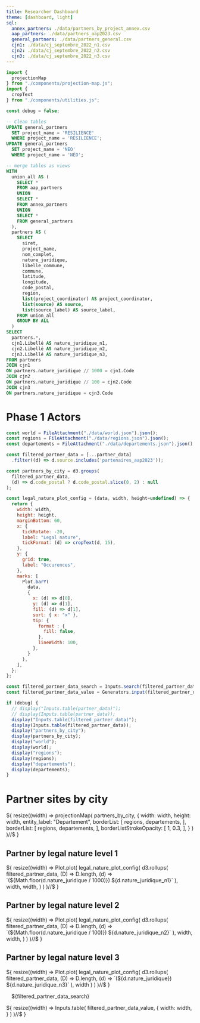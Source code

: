 ```yaml
---
title: Researcher Dashboard
theme: [dashboard, light]
sql:
  annex_partners: ./data/partners_by_project_annex.csv
  aap_partners: ./data/partners_aap2023.csv
  general_partners: ./data/partners_general.csv
  cjn1: ./data/cj_septembre_2022_n1.csv
  cjn2: ./data/cj_septembre_2022_n2.csv
  cjn3: ./data/cj_septembre_2022_n3.csv
---
```


```js
import {
  projectionMap
} from "./components/projection-map.js";
import {
  cropText
} from "./components/utilities.js";
```

```js
const debug = false;
```

```sql id=partner_data
-- Clean tables
UPDATE general_partners
  SET project_name = 'RESILIENCE'
  WHERE project_name = 'RÉSILIENCE';
UPDATE general_partners
  SET project_name = 'NEO'
  WHERE project_name = 'NÉO';

-- merge tables as views
WITH
  union_all AS (
    SELECT *
    FROM aap_partners
    UNION
    SELECT *
    FROM annex_partners
    UNION
    SELECT *
    FROM general_partners
  ),
  partners AS (
    SELECT
      siret,
      project_name,
      nom_complet,
      nature_juridique,
      libelle_commune,
      commune,
      latitude,
      longitude,
      code_postal,
      region,
      list(project_coordinator) AS project_coordinator,
      list(source) AS source,
      list(source_label) AS source_label,
    FROM union_all
    GROUP BY ALL
  )
SELECT
  partners.*,
  cjn1.Libellé AS nature_juridique_n1,
  cjn2.Libellé AS nature_juridique_n2,
  cjn3.Libellé AS nature_juridique_n3,
FROM partners
JOIN cjn1
ON partners.nature_juridique // 1000 = cjn1.Code
JOIN cjn2
ON partners.nature_juridique // 100 = cjn2.Code
JOIN cjn3
ON partners.nature_juridique = cjn3.Code 
```

# Phase 1 Actors

```js
const world = FileAttachment("./data/world.json").json();
const regions = FileAttachment("./data/regions.json").json();
const departements = FileAttachment("./data/departements.json").json();
```

```js
const filtered_partner_data = [...partner_data]
  .filter((d) => d.source.includes('partenaires_aap2023'));

const partners_by_city = d3.groups(
  filtered_partner_data,
  (d) => d.code_postal ? d.code_postal.slice(0, 2) : null
);
```

```js
const legal_nature_plot_config = (data, width, height=undefined) => {
  return {
    width: width,
    height: height,
    marginBottom: 60,
    x: {
      tickRotate: -20,
      label: "Legal nature",
      tickFormat: (d) => cropText(d, 15),
    },
    y: {
      grid: true,
      label: "Occurences",
    },
    marks: [
      Plot.barY(
        data,
        {
          x: (d) => d[0],
          y: (d) => d[1],
          fill: (d) => d[1],
          sort: { x: "x" },
          tip: {
            format : {
              fill: false,
            },
            lineWidth: 100,
          },
        }
      ),
    ],
  };
};
```

```js
const filtered_partner_data_search = Inputs.search(filtered_partner_data);
const filtered_partner_data_value = Generators.input(filtered_partner_data_search);
```

```js
if (debug) {
  // display("Inputs.table(partner_data)");
  // display(Inputs.table(partner_data));
  display("Inputs.table(filtered_partner_data)");
  display(Inputs.table(filtered_partner_data));
  display("partners_by_city");
  display(partners_by_city);
  display("world");
  display(world);
  display("regions");
  display(regions);
  display("departements");
  display(departements);
}
```

<div class="grid grid-cols-3">
  <div class="card grid-rowspan-2 grid-colspan-2">
    <h1>Partner sites by city</h1>
    <div>
      ${
        resize((width) => 
          projectionMap(
            partners_by_city,
            {
              width: width,
              height: width,
              entity_label: "Departement",
              borderList: [
                regions,
                departements,
              ],
              borderList: [
                regions,
                departements,
              ],
              borderListStrokeOpacity: [
                1,
                0.3,
              ],
            }
          )
        )//$
      }
    </div>
  </div>
  <div class="card">
    <h2>Partner by legal nature level 1</h2>
    <div>
      ${
        resize((width) => 
          Plot.plot(
            legal_nature_plot_config(
              d3.rollups(
                filtered_partner_data,
                (D) => D.length,
                (d) => `(${Math.floor(d.nature_juridique / 1000)}) ${d.nature_juridique_n1}`
              ),
              width,
              width,
            )
          )
        )//$
      }
    </div>
  </div>
  <div class="card">
    <h2>Partner by legal nature level 2</h2>
    <div>
      ${
        resize((width) => 
          Plot.plot(
            legal_nature_plot_config(
              d3.rollups(
                filtered_partner_data,
                (D) => D.length,
                (d) => `(${Math.floor(d.nature_juridique / 100)}) ${d.nature_juridique_n2}`
              ),
              width,
              width,
            )
          )
        )//$
      }
    </div>
  </div>
</div>

<div class="grid">
  <div class="card">
    <h2>Partner by legal nature level 3</h2>
    <div>
      ${
        resize((width) => 
          Plot.plot(
            legal_nature_plot_config(
              d3.rollups(
                filtered_partner_data,
                (D) => D.length,
                (d) => `(${d.nature_juridique}) ${d.nature_juridique_n3}`
              ),
              width
            )
          )
        )//$
      }
    </div>
  </div>
  <div class="card" style="padding: 0;">
    <div style="padding: 1em">${filtered_partner_data_search}</div>
    ${
      resize((width) => 
        Inputs.table(
          filtered_partner_data_value,
          {
            width: width,
          }
        )
      )//$
    }
  </div>
</div>

